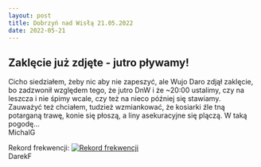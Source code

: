 ```yaml
---
layout: post
title: Dobrzyń nad Wisłą 21.05.2022
date: 2022-05-21
---
```


## Zaklęcie już zdjęte - jutro pływamy!  

Cicho siedziałem, żeby nic aby nie zapeszyć, ale Wujo Daro zdjął
zaklęcie, bo zadzwonił względem tego, że jutro DnW i że ~20:00 ustalimy,
czy na leszcza i nie śpimy wcale, czy też na nieco później się stawiamy.  
Zauważyć też chciałem, tudzież wzmiankować, że kosiarki źle tną
potarganą trawę, konie się płoszą, a liny asekuracyjne się plączą. W
taką pogodę...  
MichalG  

Rekord frekwencji:
[![Rekord frekwencji](https://naspocie.pl/photorama/gallery/2022-05-21-Dobrzyn/pictures/DSCN4712.jpg)](https://naspocie.pl/photorama/gallery/2022-05-21-Dobrzyn/)  
DarekF  